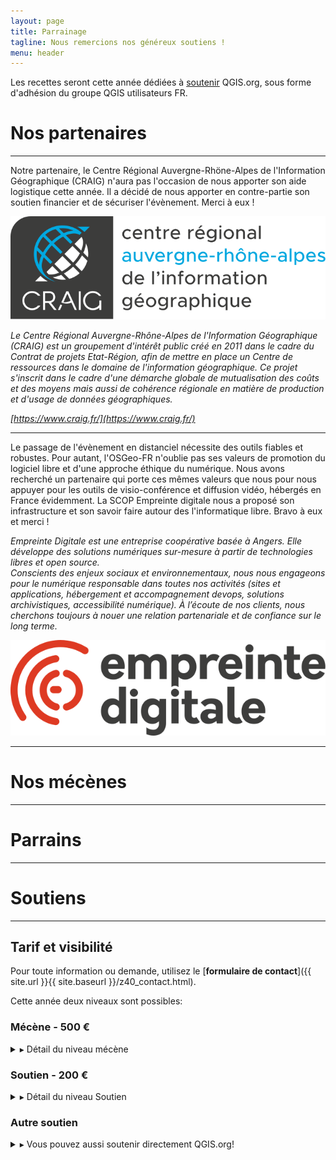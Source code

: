 ```yaml
---
layout: page
title: Parrainage
tagline: Nous remercions nos généreux soutiens !
menu: header
---
```


Les recettes seront cette année dédiées à [soutenir](https://www.qgis.org/fr/site/getinvolved/governance/sustaining_members/sustaining_members.html#how-can-you-support-the-qgis-development) QGIS.org, sous forme d'adhésion du groupe QGIS utilisateurs FR.



# Nos partenaires

---

Notre partenaire, le Centre Régional Auvergne-Rhöne-Alpes de l'Information Géographique (CRAIG) n'aura pas l'occasion de nous apporter son aide logistique cette année. Il a décidé de nous apporter en contre-partie son soutien financier et de sécuriser l'évènement. Merci à eux !

[![CRAIG](/images/logo-craig.svg)](https://www.craig.fr)


_Le Centre Régional Auvergne-Rhône-Alpes de l'Information Géographique (CRAIG) est un groupement d'intérêt public créé en 2011 dans le cadre du Contrat de projets Etat-Région, afin de mettre en place un Centre de ressources dans le domaine de l'information géographique. Ce projet s'inscrit dans le cadre d'une démarche globale de mutualisation des coûts et des moyens mais aussi de cohérence régionale en matière de production et d'usage de données géographiques._

_[https://www.craig.fr/](https://www.craig.fr/)_

---
 
Le passage de l'évènement en distanciel nécessite des outils fiables et robustes. Pour autant, l'OSGeo-FR n'oublie pas ses valeurs de promotion du logiciel libre et d'une approche éthique du numérique. Nous avons recherché un partenaire qui porte ces mêmes valeurs que nous pour nous appuyer pour les outils de visio-conférence et diffusion vidéo, hébergés en France évidemment. La SCOP Empreinte digitale nous a proposé son infrastructure et son savoir faire autour des l'informatique libre. Bravo à eux et merci !

_Empreinte Digitale est une entreprise coopérative basée à Angers. Elle développe des solutions numériques sur-mesure à partir de technologies libres et open source._  
_Conscients des enjeux sociaux et environnementaux, nous nous engageons pour le numérique responsable dans toutes nos activités (sites et applications, hébergement et accompagnement devops, solutions archivistiques, accessibilité numérique). À l’écoute de nos clients, nous cherchons toujours à nouer une relation partenariale et de confiance sur le long terme._

[![Empreinte digitale](/images/logo-empreinte-digitale.svg)](https://empreintedigitale.fr)

---

# Nos mécènes

---




# Parrains

---

# Soutiens

---


## Tarif et visibilité

Pour toute information ou demande, utilisez le [**formulaire de contact**]({{ site.url }}{{ site.baseurl }}/z40_contact.html).

Cette année deux niveaux sont possibles:

    
### Mécène - 500 €

<details><summary>▸ Détail du niveau mécène</summary><p>

<ul style="padding-left:40px">
    <li>Montant : 500 € HT</li>
    <li>Limité à 5 mécènes</li>
    <ul style="padding-left:40px">
        <li>2 inscriptions incluses aux ateliers</li>
        <li>Logo et citation pendant l'événement</li>
        <li>Logo, lien et présentation de l'organisme sur le site web</li>
        <li>Logo, lien et courte présentation sur le programme</li>
        <li>Citation dans les communiqués de presse</li>
        <li>Maintien du logo et du lien vers l'organisme sur la page du site de l'événement "Nos précédents soutiens"</li>
        <li>Autorisation d'utilisation de l'image badge "SEMINAIRE UTILISATEURS QGIS MÉCÈNE 2020"</li>
    </ul>
</ul>
</p></details>


### Soutien - 200 €

<details><summary>▸ Détail du niveau Soutien</summary><p>

<ul style="padding-left:40px">
    <li>Montant : 200 € HT</li>
    <li>Pas de limite</li>
    <ul style="padding-left:40px">
        <li>1 inscription incluse à un atelier</li>
        <li>Logo et lien sur le site web</li>
        <li>Maintien du logo et du lien vers l'organisme sur la page du site de l'événement "Nos précédents soutiens"</li>
    </ul>
</ul>

</p></details>

### Autre soutien

<details><summary>▸ Vous pouvez aussi soutenir directement QGIS.org!</summary><p>

<p><a href="https://www.qgis.org">QGIS.org</a> est l’association internationale qui gère les fonds issus des dons et sponsoring directs autour de QGIS. L’OSGEO-fr héberge le <a href="http://osgeo.asso.fr/content/project/qgis-user-fr/">groupe utilisateur QGIS Fr</a> qui est affilié à QGIS.org.</p>

<p>Une donation ou un sponsoring direct à QGIS.org permet de financer</p>
<ul>
  <li>des développeurs pour des tâches de maintenance à chaque version</li>
  <li>les serveurs et maintenance associées</li>
  <li>les rencontres communautaires QGIS internationales</li>
</ul>

<p>Pour contribuer, c’est</p>

<ul>
  <li>
    <p>par ici <a href="https://www.qgis.org/fr/site/getinvolved/donations.html">https://www.qgis.org/fr/site/getinvolved/donations.html</a></p>
  </li>
  <li>
    <p>ou encore en achetant t-shirt, mug ou autre goodies sur le <a href="https://shop.spreadshirt.net/qgis/">shop</a></p>
  </li>
</ul>

<p><strong>Note:</strong> Ces dons sont indépendants de l’organisation des journées QGIS Francophone, mais c’est bien quand même!</p>

</p></details>


